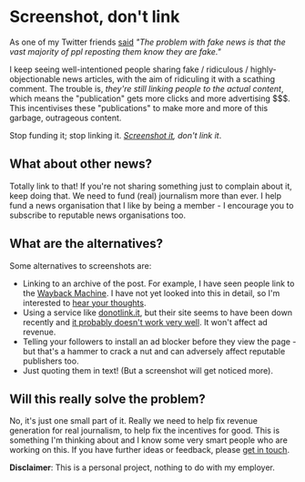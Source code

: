 # Screenshot, don't link

As one of my Twitter friends [said](https://twitter.com/h4emtfr/status/807116063691460608) *"The problem with fake news is that the vast majority of ppl reposting them know they are fake."*

I keep seeing well-intentioned people sharing fake / ridiculous / highly-objectionable news articles, with the aim of
ridiculing it with a scathing comment. The trouble is, *they're still linking people to the actual content*, which
means the "publication" gets more clicks and more advertising $$$. This incentivises these "publications" to make more and more of this garbage, outrageous content.

Stop funding it; stop linking it. *[Screenshot it](https://www.take-a-screenshot.org/), don't link it*.

## What about other news?

Totally link to that! If you're not sharing something just to complain about it, keep doing that. We need to fund (real) journalism more than ever. I help fund a news organisation that I like by being a member - I encourage you to subscribe to reputable news organisations too.

## What are the alternatives?

Some alternatives to screenshots are:

* Linking to an archive of the post. For example, I have seen people link to the [Wayback Machine](https://archive.org/web/web.php). I have not yet looked into this in detail, so I'm interested to [hear your thoughts](https://twitter.com/poshaughnessy).
* Using a service like [donotlink.it](https://donotlink.it/), but their site seems to have been down recently and [it probably doesn't work very well](https://www.jefftk.com/p/donotlink-mostly-useless). It won't affect ad revenue.
* Telling your followers to install an ad blocker before they view the page - but that's a hammer to crack a nut and can adversely affect reputable publishers too.
* Just quoting them in text! (But a screenshot will get noticed more).

## Will this really solve the problem?

No, it's just one small part of it. Really we need to help fix revenue generation for real journalism, to help fix the incentives for good. This is something I'm thinking about and I know some very smart people who are working on this. If you have further ideas or feedback, please [get in touch](https://twitter.com/poshaughnessy).

**Disclaimer**: This is a personal project, nothing to do with my employer.
